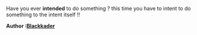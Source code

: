 Have you ever **intended** to do something ? this time you have to intent to do something to the intent itself !!


**Author :[Blackkader](https://github.com/Blackkader)**

